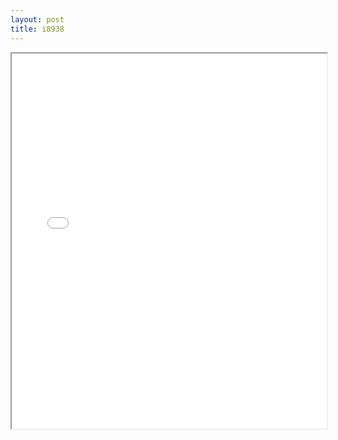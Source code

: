 ```yaml
---
layout: post
title: i8938
---
```


<div class="pdf-container">
<iframe src="/assets/pdfs/i8938.pdf" height="600" width="100%" allowFullScreen="true"></iframe>
</div>

